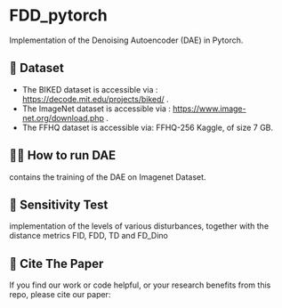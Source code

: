 # FDD_pytorch
Implementation of the Denoising Autoencoder (DAE) in Pytorch.
## :file_folder: Dataset
- The BIKED dataset is accessible via : https://decode.mit.edu/projects/biked/ . 
- The ImageNet dataset is accessible via : https://www.image-net.org/download.php .
- The FFHQ dataset is accessible via: FFHQ-256 Kaggle, of size 7 GB.
## :technologist: How to run DAE
contains the training of the DAE on Imagenet Dataset.
## :test_tube: Sensitivity Test
implementation of the levels of various disturbances, together with the distance metrics FID, FDD, TD and FD_Dino

## :link: Cite The Paper
If you find our work or code helpful, or your research benefits from this repo, please cite our paper:

  

